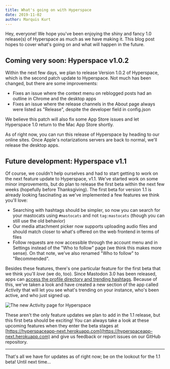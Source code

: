 ```yaml
---
title: What's going on with Hyperspace
date: 2019-11-02
author: Marquis Kurt
---
```


Hey, everyone! We hope you've been enjoying the shiny and fancy 1.0 release(s) of Hyperspace as much as we have making it. This blog post hopes to cover what's going on and what will happen in the future.

## Coming very soon: Hyperspace v1.0.2

Within the next few days, we plan to release Version 1.0.2 of Hyperspace, which is the second patch update to Hyperspace. Not much has been changed, but there are some improvements:

- Fixes an issue where the context menu on reblogged posts had an outline in Chrome and the desktop apps 
- Fixes an issue where the release channels in the About page always were listed as "Release", despite the developer field in config.json

We believe this patch will also fix some App Store issues and let Hyperspace 1.0 return to the Mac App Store shortly.

As of right now, you can run this release of Hyperspace by heading to our online sites. Once Apple's notarizations servers are back to normal, we'll release the desktop apps.

## Future development: Hyperspace v1.1

Of course, we couldn't help ourselves and had to start getting to work on the next feature update to Hyperspace, v1.1. We've started work on some minor improvements, but do plan to release the first beta within the next few weeks (hopefully before Thanksgiving). The first beta for version 1.1 is already looking fascinating as we've implemented a few features we think you'll love:

- Searching with hashtags should be simpler, so now you can search for your mastocats using `#mastocats` and not `tag:mastocats` (though you can still use the old behavior)
- Our media attachment picker now supports uploading audio files and should match closer to what's offered on the web frontend in terms of files
- Follow requests are now accessible through the account menu and in Settings instead of the "Who to follow" page (we think this makes more sense). On that note, we've also renamed "Who to follow" to "Recommended".

Besides these features, there's one particular feature for the first beta that we think you'll _love_ (we do, too). Since Mastodon 3.0 has been released, apps can [access the profile directory and trending hashtags](https://blog.joinmastodon.org/2019/10/mastodon-3.0-in-depth/). Because of this, we've taken a look and have created a new section of the app called _Activity_ that will let you see what's trending on your instance, who's been active, and who just signed up.

![The new Activity page for Hyperspace](https://matrix.org/_matrix/media/r0/download/matrix.org/KXlvbbWDSPIFFYMqfDNyMbOc)

These aren't the only feature updates we plan to add in the 1.1 release, but this first beta should be exciting! You can always take a look at these upcoming features when they enter the beta stages at [https://hyperspaceapp-next.herokuapp.com](https://hyperspaceapp-next.herokuapp.com) and give us feedback or report issues on our GitHub repository.

---

That's all we have for updates as of right now; be on the lookout for the 1.1 beta! Until next time...
